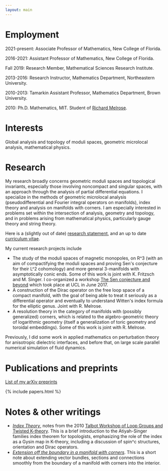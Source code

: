```yaml
---
layout: main
---
```


# Employment


2021-present: Associate Professor of Mathematics, New College of Florida.

2016-2021: Assistant Professor of Mathematics, New College of Florida.

Fall 2019: Research Member, Mathematical Sciences Research Institute.

2013-2016: Research Instructor, Mathematics Department, Northeastern University.

2010-2013: Tamarkin Assistant Professor, Mathematics Department, Brown University.

2010: Ph.D. Mathematics, MIT. Student of [Richard Melrose](http://math.mit.edu/~rbm).

# Interests
	
Global analysis and topology of moduli spaces, geometric microlocal analysis, mathematical physics.
	
# Research

My research broadly concerns geometric moduli spaces and topological
invariants, especially those involving noncompact and singular spaces, with an
approach through the analysis of partial differential equations. I specialize
in the methods of geometric microlocal analysis (pseudodifferential and Fourier
integral operators on manifolds), index theory and analysis on manifolds with
corners. I am especially interested in problems set within the intersection of
analysis, geometry and topology, and in problems arising from mathematical
physics, particularly gauge theory and string theory.

Here is a (slightly out of date) [research statement](docs/research.pdf), and an up to date [curriculum vitae](docs/kottke_cv.pdf).

My current research projects include 

- The study of the moduli spaces of magnetic monopoles, on R^3 (with an aim of
  compactifying the moduli spaces and proving Sen's conjecture for their L^2
cohomology) and more general 3-manifolds with asymptotically conic ends.  Some
of this work is joint with K. Fritzsch and M. Singer. I co-organized a workshop [The Sen conjecture and beyond](senworkshop) which took place at UCL in June 2017.
- A construction of the Dirac operator on the free loop space of a compact
  manifold, with the goal of being able to treat it seriously as a differential
operator and eventually to understand Witten's index formula for the elliptic
genus. Joint with R. Melrose.
- A resolution theory in the category of manifolds with (possibly generalized)
  corners, which is related to the algebro-geometric theory of logarithmic
geometry (itself a generalization of toric geometry and toroidal embeddings).
Some of this work is joint with R. Melrose.


Previously, I did some work in applied mathematics on perturbation theory for
anisotropic dielectric interfaces, and before that, on large scale parallel
numerical simulation of fluid dynamics.

# Publications and preprints
[List of my arXiv preprints](http://arxiv.org/a/kottke_c_1)

{% include papers.html %}


# Notes & other writings
		
- [*Index Theory*](docs/index_theory.pdf), notes from the 2010 [Talbot Workshop
  of Loop Groups and Twisted K-theory](http://math.mit.edu/conferences/talbot/).
This is a brief introduction to the Atiyah-Singer families index theorem for
topologists, emphasizing the role of the index as a Gysin map in K-theory,
including a discussion of spin^c structures, orientation and Dirac operators.
- [*Extension off the boundary in a manifold with corners*](docs/extension.pdf).
  This is a short note about extending vector bundles, sections and connections
smoothly from the boundary of a manifold with
corners into the interior.

